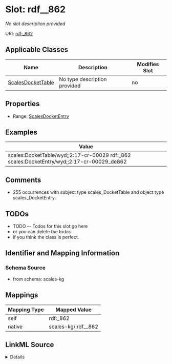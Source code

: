 

# Slot: rdf__862


_No slot description provided_





URI: [rdf:_862](http://www.w3.org/1999/02/22-rdf-syntax-ns#_862)



<!-- no inheritance hierarchy -->





## Applicable Classes

| Name | Description | Modifies Slot |
| --- | --- | --- |
| [ScalesDocketTable](../classes/ScalesDocketTable.md) | No type description provided |  no  |







## Properties

* Range: [ScalesDocketEntry](../classes/ScalesDocketEntry.md)






## Examples

| Value |
| --- |
| scales:DocketTable/wyd;;2:17-cr-00029 rdf:_862 scales:DocketEntry/wyd;;2:17-cr-00029_de862 |

## Comments

* 255 occurrences with subject type scales_DocketTable and object type scales_DocketEntry.

## TODOs

* TODO -- Todos for this slot go here
* or you can delete the todos
* if you think the class is perfect.

## Identifier and Mapping Information







### Schema Source


* from schema: scales-kg




## Mappings

| Mapping Type | Mapped Value |
| ---  | ---  |
| self | rdf:_862 |
| native | scales-kg/:rdf__862 |




## LinkML Source

<details>
```yaml
name: rdf__862
description: No slot description provided
todos:
- TODO -- Todos for this slot go here
- or you can delete the todos
- if you think the class is perfect.
comments:
- 255 occurrences with subject type scales_DocketTable and object type scales_DocketEntry.
examples:
- value: scales:DocketTable/wyd;;2:17-cr-00029 rdf:_862 scales:DocketEntry/wyd;;2:17-cr-00029_de862
from_schema: scales-kg
rank: 1000
slot_uri: rdf:_862
alias: rdf__862
domain_of:
- scales_DocketTable
range: scales_DocketEntry

```
</details>
